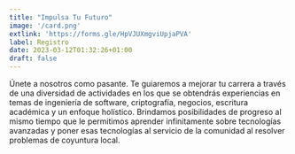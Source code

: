 ```yaml
---
title: "Impulsa Tu Futuro"
image: '/card.png'
extlink: 'https://forms.gle/HpVJUXmgviUpjaPVA'
label: Registro
date: 2023-03-12T01:32:26+01:00
draft: false
---
```

Únete a nosotros como pasante. Te guiaremos a mejorar tu carrera a través de una diversidad de actividades en los que se obtendrás experiencias en temas de ingeniería de software, criptografía, negocios, escritura académica y un enfoque holístico. Brindamos posibilidades de progreso al mismo tiempo que le permitimos aprender infinitamente sobre tecnologías avanzadas y poner esas tecnologías al servicio de la comunidad al resolver problemas de coyuntura local.